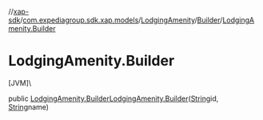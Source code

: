 //[xap-sdk](../../../../index.md)/[com.expediagroup.sdk.xap.models](../../index.md)/[LodgingAmenity](../index.md)/[Builder](index.md)/[LodgingAmenity.Builder](-lodging-amenity.-builder.md)

# LodgingAmenity.Builder

[JVM]\

public [LodgingAmenity.Builder](index.md)[LodgingAmenity.Builder](-lodging-amenity.-builder.md)([String](https://docs.oracle.com/javase/8/docs/api/java/lang/String.html)id, [String](https://docs.oracle.com/javase/8/docs/api/java/lang/String.html)name)
